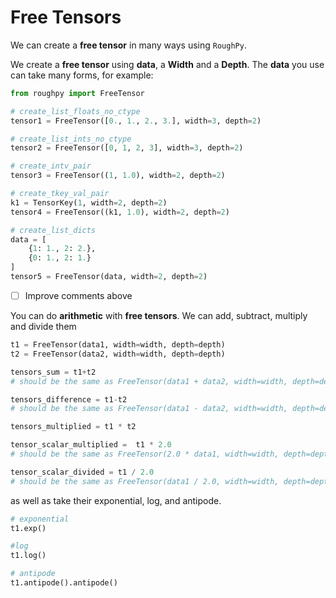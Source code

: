 # Free Tensors

We can create a **free tensor** in many ways using `RoughPy`.

We create a **free tensor** using **data**, a **Width** and a **Depth**. The **data** you use can take many forms, for example:

```python
from roughpy import FreeTensor

# create_list_floats_no_ctype
tensor1 = FreeTensor([0., 1., 2., 3.], width=3, depth=2)

# create_list_ints_no_ctype
tensor2 = FreeTensor([0, 1, 2, 3], width=3, depth=2)

# create_intv_pair
tensor3 = FreeTensor((1, 1.0), width=2, depth=2)

# create_tkey_val_pair
k1 = TensorKey(1, width=2, depth=2)
tensor4 = FreeTensor((k1, 1.0), width=2, depth=2)

# create_list_dicts
data = [
    {1: 1., 2: 2.},
    {0: 1., 2: 1.}
]
tensor5 = FreeTensor(data, width=2, depth=2)
```

- [ ] Improve comments above

You can do **arithmetic** with **free tensors**. We can add, subtract, multiply and divide them

```python
t1 = FreeTensor(data1, width=width, depth=depth)
t2 = FreeTensor(data2, width=width, depth=depth)

tensors_sum = t1+t2
# should be the same as FreeTensor(data1 + data2, width=width, depth=depth)

tensors_difference = t1-t2 
# should be the same as FreeTensor(data1 - data2, width=width, depth=depth)

tensors_multiplied = t1 * t2

tensor_scalar_multiplied =  t1 * 2.0
# should be the same as FreeTensor(2.0 * data1, width=width, depth=depth)

tensor_scalar_divided = t1 / 2.0
# should be the same as FreeTensor(data1 / 2.0, width=width, depth=depth)

```

as well as take their exponential, log, and antipode.

```python
# exponential
t1.exp()

#log
t1.log()

# antipode
t1.antipode().antipode()
```